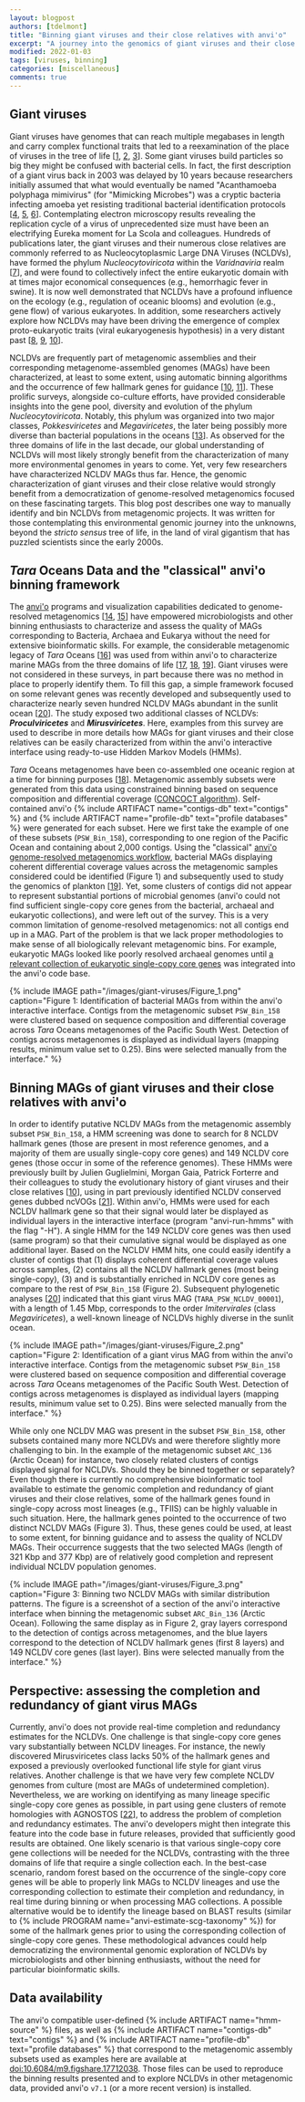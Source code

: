 ```yaml
---
layout: blogpost
authors: [tdelmont]
title: "Binning giant viruses and their close relatives with anvi'o"
excerpt: "A journey into the genomics of giant viruses and their close relatives "
modified: 2022-01-03
tags: [viruses, binning]
categories: [miscellaneous]
comments: true
---
```


## Giant viruses

Giant viruses have genomes that can reach multiple megabases in length and carry complex functional traits that led to a reexamination of the place of viruses in the tree of life [[1](https://www.mdpi.com/1999-4915/9/3/46), [2](https://www.pnas.org/content/111/11/4274), [3](https://www.science.org/doi/10.1126/science.1239181)]. Some giant viruses build particles so big they might be confused with bacterial cells. In fact, the first description of a giant virus back in 2003 was delayed by 10 years because researchers initially assumed that what would eventually be named "Acanthamoeba polyphaga mimivirus" (for "Mimicking Microbes") was a cryptic bacteria infecting amoeba yet resisting traditional bacterial identification protocols [[4](https://www.science.org/doi/10.1126/science.1081867), [5](https://academic.oup.com/femsre/article/39/6/779/550971), [6](https://www.ncbi.nlm.nih.gov/pmc/articles/PMC498455/)]. Contemplating electron microscopy results revealing the replication cycle of a virus of unprecedented size must have been an electrifying Eureka moment for La Scola and colleagues. Hundreds of publications later, the giant viruses and their numerous close relatives are commonly referred to as Nucleocytoplasmic Large DNA Viruses (NCLDVs), have formed the phylum *Nucleocytoviricota* within the *Varidnaviria* realm [[7](https://journals.asm.org/doi/10.1128/MMBR.00061-19)], and were found to collectively infect the entire eukaryotic domain with at times major economical consequences (e.g., hemorrhagic fever in swine). It is now well demonstrated that NCLDVs have a profound influence on the ecology (e.g., regulation of oceanic blooms) and evolution (e.g., gene flow) of various eukaryotes. In addition, some researchers actively explore how NCLDVs may have been driving the emergence of complex proto-eukaryotic traits (viral eukaryogenesis hypothesis) in a very distant past [[8](https://pubmed.ncbi.nlm.nih.gov/19845630/), [9](https://www.frontiersin.org/articles/10.3389/fmicb.2020.571831/full), [10](https://www.pnas.org/content/116/39/19585)].

NCLDVs are frequently part of metagenomic assemblies and their corresponding metagenome-assembled genomes (MAGs) have been characterized, at least to some extent, using automatic binning algorithms and the occurrence of few hallmark genes for guidance [[10](https://www.nature.com/articles/s41586-020-1957-x), [11](https://www.nature.com/articles/s41467-020-15507-2)]. These prolific surveys, alongside co-culture efforts, have provided considerable insights into the gene pool, diversity and evolution of the phylum *Nucleocytoviricota*. Notably, this phylum was organized into two major classes, *Pokkesviricetes* and *Megaviricetes*, the later being possibly more diverse than bacterial populations in the oceans [[13](https://pubmed.ncbi.nlm.nih.gov/29806626/)]. As observed for the three domains of life in the last decade, our global understanding of NCLDVs will most likely strongly benefit from the characterization of many more environmental genomes in years to come. Yet, very few researchers have characterized NCLDV MAGs thus far. Hence, the genomic characterization of giant viruses and their close relative would strongly benefit from a democratization of genome-resolved metagenomics focused on these fascinating targets. This blog post describes one way to manually identify and bin NCLDVs from metagenomic projects. It was written for those contemplating this environmental genomic journey into the unknowns, beyond the *stricto sensus* tree of life, in the land of viral gigantism that has puzzled scientists since the early 2000s.

## *Tara* Oceans Data and the "classical" anvi'o binning framework

The [anvi'o](http://anvio.org) programs and visualization capabilities dedicated to genome-resolved metagenomics [[14](https://peerj.com/articles/1319/), [15](https://www.nature.com/articles/s41564-020-00834-3)] have empowered microbiologists and other binning enthusiasts to characterize and assess the quality of MAGs corresponding to Bacteria, Archaea and Eukarya without the need for extensive bioinformatic skills. For example, the considerable metagenomic legacy of *Tara* Oceans [[16](https://www.nature.com/articles/s41579-020-0364-5)] was used from within anvi'o to characterize marine MAGs from the three domains of life [[17](https://www.nature.com/articles/s41564-018-0176-9), [18](https://doi.org/10.1101/2020.10.15.341214), [19](https://doi.org/10.1038/s41396-021-01135-1)]. Giant viruses were not considered in these surveys, in part because there was no method in place to properly identify them. To fill this gap, a simple framework focused on some relevant genes was recently developed and subsequently used to characterize nearly seven hundred NCLDV MAGs abundant in the sunlit ocean [[20](https://doi.org/10.1101/2021.12.27.474232)]. The study exposed two additional classes of NCLDVs: ***Proculviricetes*** and ***Mirusviricetes***. Here, examples from this survey are used to describe in more details how MAGs for giant viruses and their close relatives can be easily characterized from within the anvi'o interactive interface using ready-to-use Hidden Markov Models (HMMs).

*Tara* Oceans metagenomes have been co-assembled one oceanic region at a time for binning purposes [[18](https://doi.org/10.1101/2020.10.15.341214)]. Metagenomic assembly subsets were generated from this data using constrained binning based on sequence composition and differential coverage ([CONCOCT algorithm](https://www.nature.com/articles/nmeth.3103)). Self-contained anvi'o {% include ARTIFACT name="contigs-db" text="contigs" %} and {% include ARTIFACT name="profile-db" text="profile databases" %} were generated for each subset. Here we first take the example of one of these subsets (`PSW_Bin_158`), corresponding to one region of the Pacific Ocean and containing about 2,000 contigs. Using the "classical" [anvi'o genome-resolved metagenomics workflow](https://merenlab.org/2016/06/22/anvio-tutorial-v2/), bacterial MAGs displaying coherent differential coverage values across the metagenomic samples considered could be identified (Figure 1) and subsequently used to study the genomics of plankton [[19](https://doi.org/10.1038/s41396-021-01135-1)]. Yet, some clusters of contigs did not appear to represent substantial portions of microbial genomes (anvi'o could not find sufficient single-copy core genes from the bacterial, archaeal and eukaryotic collections), and were left out of the survey. This is a very common limitation of genome-resolved metagenomics: not all contigs end up in a MAG. Part of the problem is that we lack proper methodologies to make sense of all biologically relevant metagenomic bins. For example, eukaryotic MAGs looked like poorly resolved archaeal genomes until [a relevant collection of eukaryotic single-copy core genes](https://merenlab.org/2018/05/05/eukaryotic-single-copy-core-genes/) was integrated into the anvi'o code base.


{% include IMAGE path="/images/giant-viruses/Figure_1.png" caption="Figure 1: Identification of bacterial MAGs from within the anvi'o interactive interface. Contigs from the metagenomic subset `PSW_Bin_158` were clustered based on sequence composition and differential coverage across *Tara* Oceans metagenomes of the Pacific South West. Detection of contigs across metagenomes is displayed as individual layers (mapping results, minimum value set to 0.25). Bins were selected manually from the interface." %}

## Binning MAGs of giant viruses and their close relatives with anvi'o

In order to identify putative NCLDV MAGs from the metagenomic assembly subset `PSW_Bin_158`, a HMM screening was done to search for 8 NCLDV hallmark genes (those are present in most reference genomes, and a majority of them are usually single-copy core genes) and 149 NCLDV core genes (those occur in some of the reference genomes). These HMMs were previously built by Julien Guglielmini, Morgan Gaia, Patrick Forterre and their colleagues to study the evolutionary history of giant viruses and their close relatives [[10](https://www.pnas.org/content/116/39/19585)], using in part previously identified NCLDV conserved genes dubbed ncVOGs [[21](https://virologyj.biomedcentral.com/articles/10.1186/1743-422X-6-223)]. Within anvi'o, HMMs were used for each NCLDV hallmark gene so that their signal would later be displayed as individual layers in the interactive interface (program "anvi-run-hmms" with the flag "-H"). A single HMM for the 149 NCLDV core genes was then used (same program) so that their cumulative signal would be displayed as one additional layer. Based on the NCLDV HMM hits, one could easily identify a cluster of contigs that (1) displays coherent differential coverage values across samples, (2) contains all the NCLDV hallmark genes (most being single-copy), (3) and is substantially enriched in NCLDV core genes as compare to the rest of `PSW_Bin_158` (Figure 2). Subsequent phylogenetic analyses [[20](https://doi.org/10.1101/2021.12.27.474232)] indicated that this giant virus MAG (`TARA_PSW_NCLDV_00001`), with a length of 1.45 Mbp, corresponds to the order *Imitervirales* (class *Megaviricetes*), a well-known lineage of NCLDVs highly diverse in the sunlit ocean.

{% include IMAGE path="/images/giant-viruses/Figure_2.png" caption="Figure 2: Identification of a giant virus MAG from within the anvi'o interactive interface. Contigs from the metagenomic subset `PSW_Bin_158` were clustered based on sequence composition and differential coverage across *Tara* Oceans metagenomes of the Pacific South West. Detection of contigs across metagenomes is displayed as individual layers (mapping results, minimum value set to 0.25). Bins were selected manually from the interface." %}

While only one NCLDV MAG was present in the subset `PSW_Bin_158`, other subsets contained many more NCLDVs and were therefore slightly more challenging to bin. In the example of the metagenomic subset `ARC_136` (Arctic Ocean) for instance, two closely related clusters of contigs displayed signal for NCLDVs. Should they be binned together or separately? Even though there is currently no comprehensive bioinformatic tool available to estimate the genomic completion and redundancy of giant viruses and their close relatives, some of the hallmark genes found in single-copy across most lineages (e.g., TFIIS) can be highly valuable in such situation. Here, the hallmark genes pointed to the occurrence of two distinct NCLDV MAGs (Figure 3). Thus, these genes could be used, at least to some extent, for binning guidance and to assess the quality of NCLDV MAGs. Their occurrence suggests that the two selected MAGs (length of 321 Kbp and 377 Kbp) are of relatively good completion and represent individual NCLDV population genomes.

{% include IMAGE path="/images/giant-viruses/Figure_3.png" caption="Figure 3: Binning two NCLDV MAGs with similar distribution patterns. The figure is a screenshot of a section of the anvi'o interactive interface when binning the metagenomic subset `ARC_Bin_136` (Arctic Ocean). Following the same display as in Figure 2, gray layers correspond to the detection of contigs across metagenomes, and the blue layers correspond to the detection of NCLDV hallmark genes (first 8 layers) and 149 NCLDV core genes (last layer). Bins were selected manually from the interface." %}



## Perspective: assessing the completion and redundancy of giant virus MAGs

Currently, anvi'o does not provide real-time completion and redundancy estimates for the NCLDVs. One challenge is that single-copy core genes vary substantially between NCLDV lineages. For instance, the newly discovered Mirusviricetes class lacks 50% of the hallmark genes and exposed a previously overlooked functional life style for giant virus relatives. Another challenge is that we have very few complete NCLDV genomes from culture (most are MAGs of undetermined completion). Nevertheless, we are working on identifying as many lineage specific single-copy core genes as possible, in part using gene clusters of remote homologies with AGNOSTOS [[22](https://www.biorxiv.org/content/10.1101/2020.06.30.180448v6)], to address the problem of completion and redundancy estimates. The anvi'o developers might then integrate this feature into the code base in future releases, provided that sufficiently good results are obtained. One likely scenario is that various single-copy core gene collections will be needed for the NCLDVs, contrasting with the three domains of life that require a single collection each. In the best-case scenario, random forest based on the occurrence of the single-copy core genes will be able to properly link MAGs to NCLDV lineages and use the corresponding collection to estimate their completion and redundancy, in real time during binning or when processing MAG collections. A possible alternative would be to identify the lineage based on BLAST results (similar to {% include PROGRAM name="anvi-estimate-scg-taxonomy" %}) for some of the hallmark genes prior to using the corresponding collection of single-copy core genes. These methodological advances could help democratizing the environmental genomic exploration of NCLDVs by microbiologists and other binning enthusiasts, without the need for particular bioinformatic skills.

## Data availability

The anvi'o compatible user-defined {% include ARTIFACT name="hmm-source" %} files, as well as {% include ARTIFACT name="contigs-db" text="contigs" %} and {% include ARTIFACT name="profile-db" text="profile databases" %} that correspond to the metagenomic assembly subsets used as examples here are available at [doi:10.6084/m9.figshare.17712038](https://doi.org/10.6084/m9.figshare.17712038.). Those files can be used to reproduce the binning results presented and to explore NCLDVs in other metagenomic data, provided anvi'o `v7.1` (or a more recent version) is installed.
